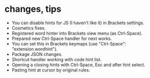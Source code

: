 changes, tips
=============

* You can disable hints for JS (I haven't like it) in Brackets settings.
* Cosmetics fixes.
* Registered word hinter into Brackets view menu (as Ctrl-Space).
* Prepared new Ctrl-Space handler for next works.
* You can set this in Brackets keymaps (use "Ctrl-Space": "extension.wordhint").
* Package JSON changes.
* Shortcut handler working with code hint list.
* Opening a closing hints with Ctrl-Space, Esc and after hint select.
* Pasting hint at cursor by original rules.